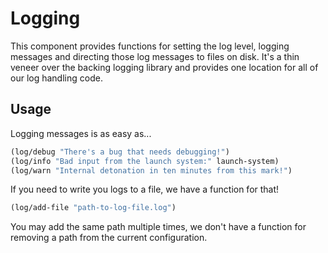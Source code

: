 # Logging

This component provides functions for setting the log level, logging messages 
and directing those log messages to files on disk. It's a thin veneer over the
backing logging library and provides one location for all of our log handling 
code.

## Usage

Logging messages is as easy as...

```clojure
(log/debug "There's a bug that needs debugging!")
(log/info "Bad input from the launch system:" launch-system)
(log/warn "Internal detonation in ten minutes from this mark!")
```

If you need to write you logs to a file, we have a function for that!

```clojure
(log/add-file "path-to-log-file.log")
```

You may add the same path multiple times, we don't have a function for removing
a path from the current configuration.

